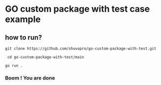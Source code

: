 # GO custom package with test case example

## how to run?


```git clone https://github.com/shuvopro/go-custom-package-with-test.git```

``` cd go-custom-package-with-test/main```

```go run . ```

### Boom ! You are done